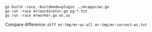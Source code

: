 ```golang
go build -race -buildmode=plugin ../mrapps/wc.go
go run -race mrcoordinator.go pg-*.txt
go run -race mrworker.go wc.so
```

Compare difference:
`diff mr-tmp/mr-wc-all mr-tmp/mr-correct-wc.txt`
